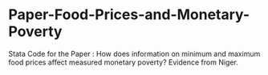 # Paper-Food-Prices-and-Monetary-Poverty

Stata Code for the Paper : How does information on minimum and maximum food prices affect measured monetary poverty? Evidence from Niger. 
